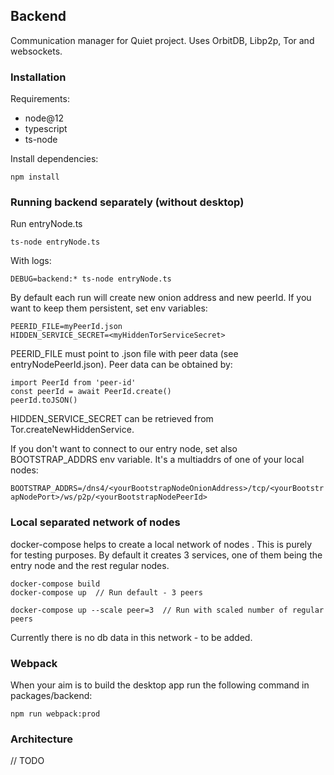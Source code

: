 ## Backend

Communication manager for Quiet project. Uses OrbitDB, Libp2p, Tor and websockets.

### Installation

Requirements: 
- node@12
- typescript
- ts-node

Install dependencies:

`npm install`


### Running backend separately (without desktop)

Run entryNode.ts

`ts-node entryNode.ts`

With logs:

`DEBUG=backend:* ts-node entryNode.ts`

By default each run will create new onion address and new peerId. If you want to keep them persistent, set env variables:

```
PEERID_FILE=myPeerId.json
HIDDEN_SERVICE_SECRET=<myHiddenTorServiceSecret>
```

PEERID_FILE must point to .json file with peer data (see entryNodePeerId.json). Peer data can be obtained by:

```
import PeerId from 'peer-id'
const peerId = await PeerId.create()
peerId.toJSON()
```

HIDDEN_SERVICE_SECRET can be retrieved from Tor.createNewHiddenService.

If you don't want to connect to our entry node, set also BOOTSTRAP_ADDRS env variable. It's a multiaddrs of one of your local nodes:

`BOOTSTRAP_ADDRS=/dns4/<yourBootstrapNodeOnionAddress>/tcp/<yourBootstrapNodePort>/ws/p2p/<yourBootstrapNodePeerId>`


### Local separated network of nodes

docker-compose helps to create a local network of nodes . This is purely for testing purposes. By default it creates 3 services, one of them being the entry node and the rest regular nodes.

```
docker-compose build
docker-compose up  // Run default - 3 peers

docker-compose up --scale peer=3  // Run with scaled number of regular peers 
```

Currently there is no db data in this network - to be added. 

### Webpack

When your aim is to build the desktop app run the following command in packages/backend:

`npm run webpack:prod`

### Architecture

// TODO


